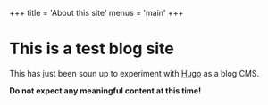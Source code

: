 +++
title = 'About this site'
menus = 'main'
+++

# This is a test blog site

This has just been soun up to experiment with [Hugo](https://gohugo.io) as a blog CMS.

**Do not expect any meaningful content at this time!**